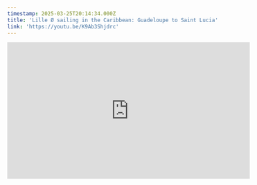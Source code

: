 ```yaml
---
timestamp: 2025-03-25T20:14:34.000Z
title: 'Lille Ø sailing in the Caribbean: Guadeloupe to Saint Lucia'
link: 'https://youtu.be/K9Ab3Shjdrc'
---
```

<iframe width="560" height="315" src="https://www.youtube.com/embed/K9Ab3Shjdrc?si=92gGo88XeayQ4Ncj" title="YouTube video player" frameborder="0" allow="accelerometer; autoplay; clipboard-write; encrypted-media; gyroscope; picture-in-picture; web-share" referrerpolicy="strict-origin-when-cross-origin" allowfullscreen></iframe>
